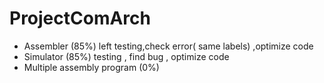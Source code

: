 # ProjectComArch
- Assembler   (85%) left testing,check error( same labels) ,optimize code
- Simulator   (85%) testing , find bug , optimize code
- Multiple assembly program (0%)
